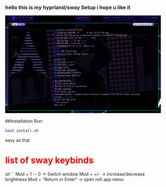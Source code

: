 ### hello this is my hyprland/sway Setup i hope u like it

<div align="center">
    <img src="https://github.com/troy600/hyprland-dotfiles/blob/main/images/Screenshot1.png?raw=true">  
</div>

##Installation
Run:
```sh
bash install.sh
```
easy as that




<h1 style="color: red">list of sway keybinds</h1>
<break>

sh```
Mod + 1 -- 0 -> Switch window
Mod + +/- -> increase/decrease brightness
Mod + "Return or Enter" -> open rofi app menu
```
